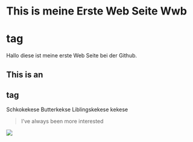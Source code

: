 # This is meine Erste Web Seite Wwb<h1> tag
Hallo diese ist meine erste Web Seite bei der Github.
## This is an <h2> tag
Schkokekese
Butterkekse
Liblingskekese
kekese
> I’ve always been more interested
<img src="https://www.bing.com/images/search?view=detailV2&ccid=fZUSc7Vr&id=24621F57E458A336B7D493728E46BDB2C4D3E095&thid=OIP.fZUSc7VrCq8zpW6d2EWZpAHaHa&mediaurl=https%3A%2F%2Fupload.wikimedia.org%2Fwikipedia%2Fcommons%2Fthumb%2Ff%2Ff3%2FWikimedia-logo-V.svg%2F600px-Wikimedia-logo-V.svg.png&exph=600&expw=600&q=!+%2fimages%2flogo.png&simid=607997979741653969&ck=08AF10BDAFF513E48FD1FDDBCC4E2C2C&selectedindex=8&ajaxhist=0&vt=0&sim=11">